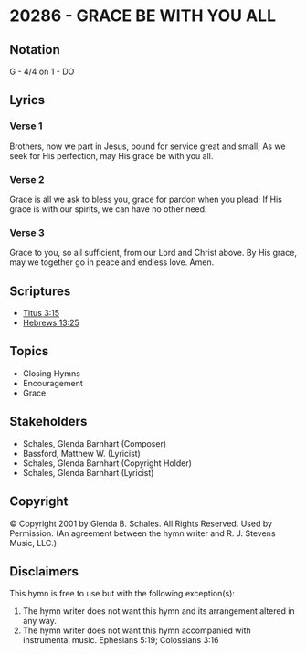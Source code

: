 # 20286 - GRACE BE WITH YOU ALL

## Notation

G - 4/4 on 1 - DO

## Lyrics

### Verse 1

Brothers, now we part in Jesus, bound for service great and small; As we seek for His perfection, may His grace be with you all.

### Verse 2

Grace is all we ask to bless you, grace for pardon when you plead; If His grace is with our spirits, we can have no other need.

### Verse 3

Grace to you, so all sufficient, from our Lord and Christ above. By His grace, may we together go in peace and endless love.  Amen.


## Scriptures

- [Titus 3:15](https://www.biblegateway.com/passage/?search=Titus%203%3A15)
- [Hebrews 13:25](https://www.biblegateway.com/passage/?search=Hebrews%2013%3A25)

## Topics

- Closing Hymns
- Encouragement
- Grace

## Stakeholders

- Schales, Glenda Barnhart (Composer)
- Bassford, Matthew W. (Lyricist)
- Schales, Glenda Barnhart (Copyright Holder)
- Schales, Glenda Barnhart (Lyricist)

## Copyright

© Copyright 2001 by Glenda B. Schales. All Rights Reserved. Used by Permission.
(An agreement between the hymn writer and R. J. Stevens Music, LLC.)

## Disclaimers

This hymn is free to use but with the following exception(s):
1. The hymn writer does not want this hymn and its arrangement altered in any way.
2. The hymn writer does not want this hymn accompanied with instrumental music.
Ephesians 5:19; Colossians 3:16

